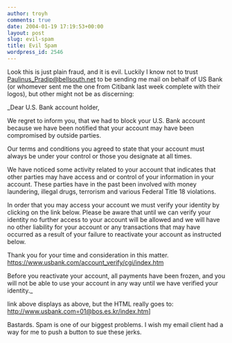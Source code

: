 ```yaml
---
author: troyh
comments: true
date: 2004-01-19 17:19:53+00:00
layout: post
slug: evil-spam
title: Evil Spam
wordpress_id: 2546
---
```


Look this is just plain fraud, and it is evil.  Luckily I know not to trust Paulinus_Pradip@bellsouth.net to be sending me mail on behalf of US Bank (or whomever sent me the one from Citibank last week complete with their logos), but other might not be as discerning:

_Dear U.S. Bank account holder,

We regret to inform you, that we had to block your U.S. Bank account because we have been notified that your account may have been compromised by outside parties.

Our terms and conditions you agreed to state that your account must always be under your control or those you designate at all times.

We have noticed some activity related to your account that indicates that other parties may have access and or control of your information in your account. These parties have in the past been involved with money laundering, illegal drugs, terrorism and various Federal Title 18 violations.

In order that you may access your account we must verify your identity by clicking on the link below. Please be aware that until we can verify your identity no further access to your account will be allowed and we will have no other liability for your account or any transactions that may have occurred as a result of your failure to reactivate your account as instructed below.

Thank you for your time and consideration in this matter.
https://www.usbank.com/account_verify/cgi/index.htm

Before you reactivate your account, all payments have been frozen, and you will not be able to use your account in any way until we have verified your
identity._

link above displays as above, but the HTML really goes to:
http://www.usbank.com=01@bos.es.kr/index.htm]

Bastards.  Spam is one of our biggest problems.  I wish my email client had a way for me to push a button to sue these jerks.
